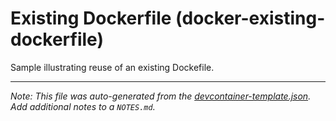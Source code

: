 
# Existing Dockerfile (docker-existing-dockerfile)

Sample illustrating reuse of an existing Dockefile.





---

_Note: This file was auto-generated from the [devcontainer-template.json](https://github.com/igedevOps/officeInaBox/blob/main/src/docker-existing-dockerfile/devcontainer-template.json).  Add additional notes to a `NOTES.md`._
